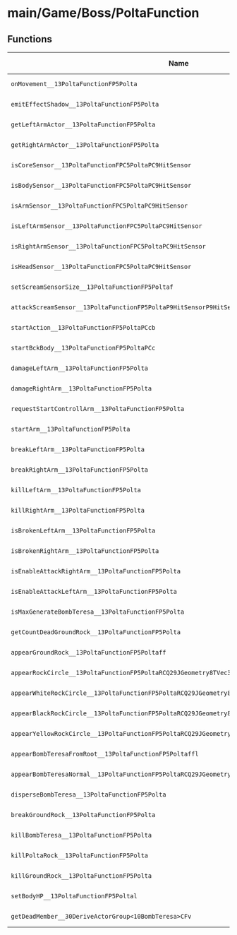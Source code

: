 # main/Game/Boss/PoltaFunction

## Functions

| Name | Address | Match % |
|------|---------|---------|
| `onMovement__13PoltaFunctionFP5Polta` | `0x80072A08` | :x: (0.0%) |
| `emitEffectShadow__13PoltaFunctionFP5Polta` | `0x80072A8C` | :x: (0.0%) |
| `getLeftArmActor__13PoltaFunctionFP5Polta` | `0x80072A90` | :x: (0.0%) |
| `getRightArmActor__13PoltaFunctionFP5Polta` | `0x80072A98` | :x: (0.0%) |
| `isCoreSensor__13PoltaFunctionFPC5PoltaPC9HitSensor` | `0x80072AA0` | :x: (0.0%) |
| `isBodySensor__13PoltaFunctionFPC5PoltaPC9HitSensor` | `0x80072AA8` | :x: (0.0%) |
| `isArmSensor__13PoltaFunctionFPC5PoltaPC9HitSensor` | `0x80072AB0` | :x: (0.0%) |
| `isLeftArmSensor__13PoltaFunctionFPC5PoltaPC9HitSensor` | `0x80072B14` | :x: (0.0%) |
| `isRightArmSensor__13PoltaFunctionFPC5PoltaPC9HitSensor` | `0x80072B1C` | :x: (0.0%) |
| `isHeadSensor__13PoltaFunctionFPC5PoltaPC9HitSensor` | `0x80072B24` | :x: (0.0%) |
| `setScreamSensorSize__13PoltaFunctionFP5Poltaf` | `0x80072B2C` | :x: (0.0%) |
| `attackScreamSensor__13PoltaFunctionFP5PoltaP9HitSensorP9HitSensor` | `0x80072B34` | :x: (0.0%) |
| `startAction__13PoltaFunctionFP5PoltaPCcb` | `0x80072BA0` | :x: (0.0%) |
| `startBckBody__13PoltaFunctionFP5PoltaPCc` | `0x80072BF8` | :x: (0.0%) |
| `damageLeftArm__13PoltaFunctionFP5Polta` | `0x80072BFC` | :x: (0.0%) |
| `damageRightArm__13PoltaFunctionFP5Polta` | `0x80072C04` | :x: (0.0%) |
| `requestStartControllArm__13PoltaFunctionFP5Polta` | `0x80072C0C` | :x: (0.0%) |
| `startArm__13PoltaFunctionFP5Polta` | `0x80072C44` | :x: (0.0%) |
| `breakLeftArm__13PoltaFunctionFP5Polta` | `0x80072C7C` | :x: (0.0%) |
| `breakRightArm__13PoltaFunctionFP5Polta` | `0x80072C84` | :x: (0.0%) |
| `killLeftArm__13PoltaFunctionFP5Polta` | `0x80072C8C` | :x: (0.0%) |
| `killRightArm__13PoltaFunctionFP5Polta` | `0x80072CA0` | :x: (0.0%) |
| `isBrokenLeftArm__13PoltaFunctionFP5Polta` | `0x80072CB4` | :x: (0.0%) |
| `isBrokenRightArm__13PoltaFunctionFP5Polta` | `0x80072CBC` | :x: (0.0%) |
| `isEnableAttackRightArm__13PoltaFunctionFP5Polta` | `0x80072CC4` | :x: (0.0%) |
| `isEnableAttackLeftArm__13PoltaFunctionFP5Polta` | `0x80072CCC` | :x: (0.0%) |
| `isMaxGenerateBombTeresa__13PoltaFunctionFP5Polta` | `0x80072CD4` | :x: (0.0%) |
| `getCountDeadGroundRock__13PoltaFunctionFP5Polta` | `0x80072D00` | :x: (0.0%) |
| `appearGroundRock__13PoltaFunctionFP5Poltaff` | `0x80072D34` | :x: (0.0%) |
| `appearRockCircle__13PoltaFunctionFP5PoltaRCQ29JGeometry8TVec3<f>flll` | `0x80072E74` | :x: (0.0%) |
| `appearWhiteRockCircle__13PoltaFunctionFP5PoltaRCQ29JGeometry8TVec3<f>fll` | `0x800730CC` | :x: (0.0%) |
| `appearBlackRockCircle__13PoltaFunctionFP5PoltaRCQ29JGeometry8TVec3<f>fll` | `0x800730D4` | :x: (0.0%) |
| `appearYellowRockCircle__13PoltaFunctionFP5PoltaRCQ29JGeometry8TVec3<f>fll` | `0x800730DC` | :x: (0.0%) |
| `appearBombTeresaFromRoot__13PoltaFunctionFP5Poltaffl` | `0x800730E4` | :x: (0.0%) |
| `appearBombTeresaNormal__13PoltaFunctionFP5PoltaRCQ29JGeometry8TVec3<f>RCQ29JGeometry8TVec3<f>` | `0x80073158` | :x: (0.0%) |
| `disperseBombTeresa__13PoltaFunctionFP5Polta` | `0x800731B4` | :x: (0.0%) |
| `breakGroundRock__13PoltaFunctionFP5Polta` | `0x800731BC` | :x: (0.0%) |
| `killBombTeresa__13PoltaFunctionFP5Polta` | `0x800731C4` | :x: (0.0%) |
| `killPoltaRock__13PoltaFunctionFP5Polta` | `0x800731CC` | :x: (0.0%) |
| `killGroundRock__13PoltaFunctionFP5Polta` | `0x800731D4` | :x: (0.0%) |
| `setBodyHP__13PoltaFunctionFP5Poltal` | `0x800731DC` | :x: (0.0%) |
| `getDeadMember__30DeriveActorGroup<10BombTeresa>CFv` | `0x800732E0` | :x: (0.0%) |